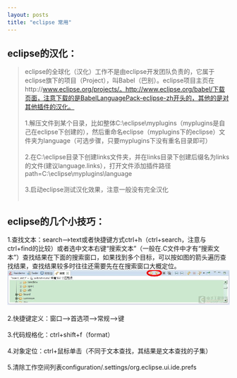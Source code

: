 ```yaml
---
layout: posts
title: "eclipse 常用"
---
```


## eclipse的汉化：

>eclipse的全球化（汉化）工作不是由eclipse开发团队负责的，它属于eclipse旗下的项目（Project），叫Babel（巴别）。eclipse项目主页在http://www.eclipse.org/projects/。http://www.eclipse.org/babel/下载页面，注意下载的是BabelLanguagePack-eclipse-zh开头的，其他的是对其他插件的汉化。<br><br>
1.解压文件到某个目录，比如整体C:\eclipse\myplugins（myplugins是自己在eclipse下创建的），然后重命名eclipse（myplugins下的eclipse）文件夹为language（可选步骤，只要myplugins下没有重名目录即可）<br><br>
2.在C:\eclipse目录下创建links文件夹，并在links目录下创建后缀名为links的文件(建议language.links），打开文件添加插件路径path=C:\\eclipse\\myplugins\\language<br><br>
3.启动eclipse测试汉化效果，注意一般没有完全汉化<br><br>

## eclipse的几个小技巧：

1.查找文本：search——>text或者快捷键方式ctrl+h（ctrl+search，注意与ctrl+find的比较）或者选中文本右键“搜索文本”（一般在.C文件中才有“搜索文本”）查找结果在下面的搜索窗口，如果找到多个目标，可以按如图的箭头遍历查找结果，查找结果较多时往往还需要先在在搜索窗口大概定位。![eclipse查找文本](/images/eclipse/eclipse.jpg)<br><br>
2.快捷键定义：窗口——>首选项——>常规——>键<br><br>
3.代码规格化：ctrl+shift+f（format）<br><br>
4.对象定位：ctrl+鼠标单击（不同于文本查找，其结果是文本查找的子集）<br><br>
5.清除工作空间列表configuration/.settings/org.eclipse.ui.ide.prefs<br><br>